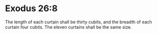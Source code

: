 # Exodus 26:8

The length of each curtain shall be thirty cubits, and the breadth of each curtain four cubits. The eleven curtains shall be the same size.
